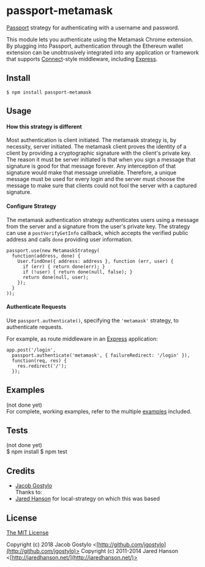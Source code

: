 # passport-metamask

[Passport](http://passportjs.org/) strategy for authenticating with a username
and password.

This module lets you authenticate using the Metamask Chrome extension.  By plugging into Passport, authentication through the Ethereum wallet extension can be
unobtrusively integrated into any application or framework that supports
[Connect](http://www.senchalabs.org/connect/)-style middleware, including
[Express](http://expressjs.com/).

## Install

    $ npm install passport-metamask

## Usage

#### How this strategy is different

Most authentication is client initiated.  The metamask strategy is, by necessity, server initiated.
The metamask client proves the identity of a client by providing a cryptographic signature with
the client's private key.  The reason it must be server initiated is that when you sign a message that
signature is good for that message forever.  Any interception of that signature would make that message
unreliable.  Therefore, a unique message must be used for every login and the server must choose
the message to make sure that clients could not fool the server with a captured signature.

#### Configure Strategy

The metamask authentication strategy authenticates users using a message from the server and
a signature from the user's private key.  The strategy can use a `postVerifyGetInfo` callback,
which accepts the verified public address and calls `done` providing user information.

    passport.use(new MetamaskStrategy(
      function(address, done) {
        User.findOne({ address: address }, function (err, user) {
          if (err) { return done(err); }
          if (!user) { return done(null, false); }
          return done(null, user);
        });
      }
    ));

#### Authenticate Requests

Use `passport.authenticate()`, specifying the `'metamask'` strategy, to
authenticate requests.

For example, as route middleware in an [Express](http://expressjs.com/)
application:

    app.post('/login',
      passport.authenticate('metamask', { failureRedirect: '/login' }),
      function(req, res) {
        res.redirect('/');
      });

## Examples
(not done yet)  
For complete, working examples, refer to the multiple [examples](https://github.com/jaredhanson/passport-local/tree/master/examples) included.

## Tests
(not done yet)  
    $ npm install
    $ npm test

## Credits

  - [Jacob Gostylo](http://github.com/jgostylo)  
  Thanks to:  
  - [Jared Hanson](http://github.com/jaredhanson)
  for local-strategy on which this was based

## License

[The MIT License](http://opensource.org/licenses/MIT)

Copyright (c) 2018 Jacob Gostylo <[http://github.com/jgostylo](http://github.com/jgostylo)>
Copyright (c) 2011-2014 Jared Hanson <[http://jaredhanson.net/](http://jaredhanson.net/)>
